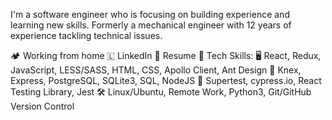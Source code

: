 I'm a software engineer who is focusing on building experience and learning new skills.
Formerly a mechanical engineer with 12 years of experience tackling technical issues.

🏕️ Working from home
🇱 LinkedIn
📜 Resume
🦾 Tech Skills:
🖥️ React, Redux, JavaScript, LESS/SASS, HTML, CSS, Apollo Client, Ant Design
💽 Knex, Express, PostgreSQL, SQLite3, SQL, NodeJS
🧪 Supertest, cypress.io, React Testing Library, Jest
🛠️ Linux/Ubuntu, Remote Work, Python3, Git/GitHub Version Control
